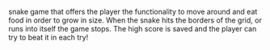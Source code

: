 snake game that offers the player the functionality to move around and eat food in order to grow in size. When the snake hits the borders of the grid, or runs into itself the game stops. The high score is saved and the player can try to beat it in each try!
